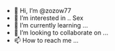 - 👋 Hi, I’m @zozow77
- 👀 I’m interested in .. Sex
- 🌱 I’m currently learning ...
- 💞️ I’m looking to collaborate on ...
- 📫 How to reach me ...

<!---
zozow77/zozow77 is a ✨ special ✨ repository because its `README.md` (this file) appears on your GitHub profile.
You can click the Preview link to take a look at your changes.
--->
